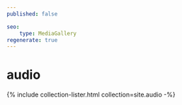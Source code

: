 ```yaml
---
published: false

seo:
    type: MediaGallery
regenerate: true
---
```


# audio

{% include collection-lister.html
    collection=site.audio
-%}
